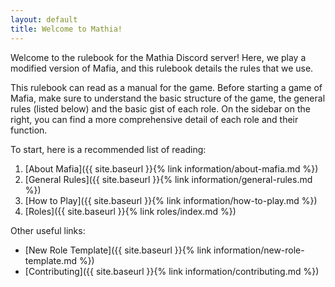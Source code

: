 ```yaml
---
layout: default
title: Welcome to Mathia!
---
```


Welcome to the rulebook for the Mathia Discord server! Here, we play a modified version of Mafia, and this rulebook details the rules that we use.

This rulebook can read as a manual for the game. Before starting a game of Mafia, make sure to understand the basic structure of the game, the general rules (listed below) and the basic gist of each role. On the sidebar on the right, you can find a more comprehensive detail of each role and their function.

To start, here is a recommended list of reading:

1. [About Mafia]({{ site.baseurl }}{% link information/about-mafia.md %})
2. [General Rules]({{ site.baseurl }}{% link information/general-rules.md %})
3. [How to Play]({{ site.baseurl }}{% link information/how-to-play.md %})
4. [Roles]({{ site.baseurl }}{% link roles/index.md %})

Other useful links:
* [New Role Template]({{ site.baseurl }}{% link information/new-role-template.md %})
* [Contributing]({{ site.baseurl }}{% link information/contributing.md %})

